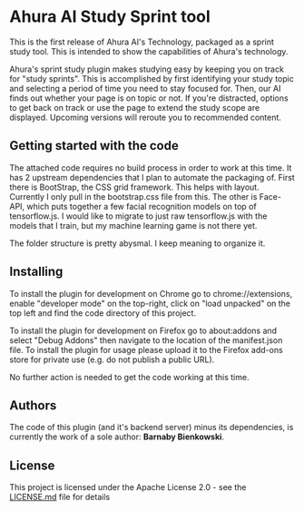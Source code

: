 # Ahura AI Study Sprint tool

This is the first release of Ahura AI's Technology, packaged as a sprint study tool. This is intended to show the capabilities of Ahura's technology.


Ahura's sprint study plugin makes studying easy by keeping you on track for "study sprints". This is accomplished by first identifying your study topic and selecting a period of time you need to stay focused for. Then, our AI finds out whether your page is on topic or not. If you're distracted, options to get back on track or use the page to extend the study scope are displayed. Upcoming versions will reroute you to recommended content.

## Getting started with the code

The attached code requires no build process in order to work at this time. It has 2 upstream dependencies that I plan to automate the packaging of.  First there is BootStrap, the CSS grid framework. This helps with layout. Currently I only pull in the bootstrap.css file from this. The other is Face-API, which puts together a few facial recognition models on top of tensorflow.js.  I would like to migrate to just raw tensorflow.js with the models that I train, but my machine learning game is not there yet.

The folder structure is pretty abysmal. I keep meaning to organize it.

## Installing
To install the plugin for development on Chrome go to chrome://extensions, enable "developer mode" on the top-right, click on "load unpacked" on the top left and find the code directory of this project.

To install the plugin for development on Firefox go to about:addons and select "Debug Addons" then navigate to the location of the manifest.json file. 
To install the plugin for usage please upload it to the Firefox add-ons store for private use (e.g. do not publish a public URL).

No further action is needed to get the code working at this time.

## Authors

The code of this plugin (and it's backend server) minus its dependencies, is currently the work of a sole author: **Barnaby Bienkowski**. 

## License 

This project is licensed under the Apache License 2.0 - see the [LICENSE.md](LICENSE.md) file for details
